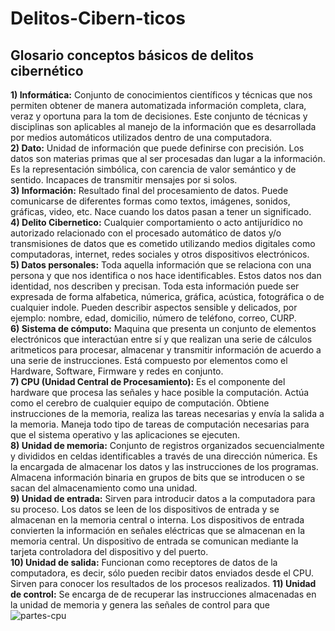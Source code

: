 # Delitos-Cibern-ticos
## Glosario conceptos básicos de delitos cibernético 
**1) Informática:** Conjunto de conocimientos científicos y técnicas que nos permiten obtener de manera automatizada información completa, clara, veraz y oportuna para la tom de decisiones. Este conjunto de técnicas y disciplinas son aplicables al manejo de la información que es desarrollada por medios automáticos utilizados dentro de una computadora.<br/>
**2) Dato:** Unidad de información que puede definirse con precisión. Los datos son materias primas que al ser procesadas dan lugar a la información. Es la representación simbólica, con carencia de valor semántico y de sentido. Incapaces de transmitir mensajes por si solos.<br/>**3) Información:** Resultado final del procesamiento de datos. Puede comunicarse de diferentes formas como textos, imágenes, sonidos, gráficas, video, etc. Nace cuando los datos pasan a tener un significado.<br/>
**4) Delito Cibernetico:** Cualquier comportamiento o acto antijurídico no autorizado relacionado con el procesado automático de datos y/o transmisiones de datos que es cometido utilizando medios digitales como computadoras, internet, redes sociales y otros dispositivos electrónicos.<br/>
**5) Datos personales:** Toda aquella información que se relaciona con una persona y que nos identifica o nos hace identificables. Estos datos nos dan identidad, nos describen y precisan. Toda esta información puede ser expresada de forma alfabetica, númerica, gráfica, acústica, fotográfica o de cualquier indole. Pueden describir aspectos sensible y delicados, por ejemplo: nombre, edad, domicilio, número de teléfono, correo, CURP.<br/>
**6) Sistema de cómputo:** Maquina que presenta un conjunto de elementos electrónicos que interactúan entre sí y que realizan una serie de cálculos aritmeticos para procesar, almacenar y transmitir información de acuerdo a una serie de instrucciones. Está compuesto por elementos como el Hardware, Software, Firmware y redes en conjunto.<br/>
**7) CPU (Unidad Central de Procesamiento):** Es el componente del hardware que procesa las señales y hace posible la computación. Actúa como el cerebro de cualquier equipo de computación. Obtiene instrucciones de la memoria, realiza las tareas necesarias y envía la salida a la memoria. Maneja todo tipo de tareas de computación necesarias para que el sistema operativo y las aplicaciones se ejecuten.<br/> 
**8) Unidad de memoria:** Conjunto de registros organizados secuencialmente y divididos en celdas identificables a través de una dirección númerica. Es la encargada de almacenar los datos y las instrucciones de los programas. Almacena información binaria en grupos de bits que se introducen o se sacan del almacenamiento como una unidad.<br/>
**9) Unidad de entrada:** Sirven para introducir datos a la computadora para su proceso. Los datos se leen de los dispositivos de entrada y se almacenan en la memoria central o interna. Los dispositivos de entrada convierten la información en señales eléctricas que se almacenan en la memoria central. Un dispositivo de entrada se comunican mediante la tarjeta controladora del dispositivo y del puerto.<br/>
**10) Unidad de salida:** Funcionan como receptores de datos de la computadora, es decir, sólo pueden recibir datos enviados desde el CPU. Sirven para conocer los resultados de los procesos realizados.
**11) Unidad de control:** Se encarga de de recuperar las instrucciones almacenadas en la unidad de memoria y genera las señales de control para que
![partes-cpu](https://github.com/user-attachments/assets/8f40cf14-ea1c-4869-976b-14008b9c7928)
